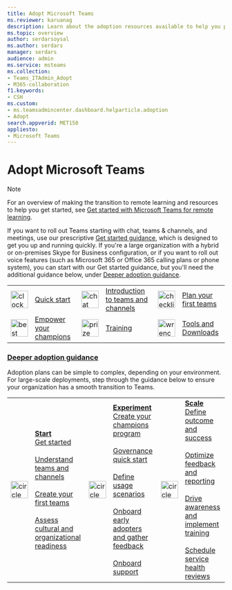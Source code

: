 ```yaml
---
title: Adopt Microsoft Teams
ms.reviewer: karuanag
description: Learn about the adoption resources available to help you plan and deploy Microsoft Teams in your organization.
ms.topic: overview
author: serdarsoysal
ms.author: serdars
manager: serdars
audience: admin 
ms.service: msteams
ms.collection: 
- Teams_ITAdmin_Adopt
- M365-collaboration
f1.keywords:
- CSH
ms.custom:
- ms.teamsadmincenter.dashboard.helparticle.adoption
- Adopt
search.appverid: MET150
appliesto: 
- Microsoft Teams
---
```

# Adopt Microsoft Teams

> [!NOTE]
> For an overview of making the transition to remote learning and resources to help you get started, see [Get started with Microsoft Teams for remote learning](remote-learning-edu.md).

If you want to roll out Teams starting with chat, teams & channels, and meetings, use our prescriptive [Get started guidance](get-started-with-teams-quick-start.md), which is designed to get you up and running quickly. If you're a large organization with a hybrid or on-premises Skype for Business configuration, or if you want to roll out voice features (such as Microsoft 365 or Office 365 calling plans or phone system), you can start with our Get started guidance, but you'll need the additional guidance below, under [Deeper adoption guidance](#deeper-adoption-guidance).

|               |               |               |               |               |               |
| :-------------| :-------------| :-------------| :-------------| :-------------| :-------------|
| <img src="/office/media/icons/clock-teams.svg" alt="clock" width="40 px" height="40 px"> | [Quick start](./teams-adoption-quick-start-checklist.md) | <img src="https://docs.microsoft.com/office/media/icons/chat.svg" alt="chat bubbles" width="40 px" height="40 px"> | [Introduction to teams and channels](./teams-adoption-understand-teams-and-channels.md) | <img src="https://docs.microsoft.com/office/media/icons/task-checklist-planning-teams.svg" alt="checklist" width="40 px" height="40 px"> | [Plan your first teams](./teams-adoption-your-first-teams.md) |
| <img src="https://docs.microsoft.com//office/media/icons/best-practices-teams.svg" alt="best practices" width="40 px" height="40 px"> | [Empower your champions](./teams-adoption-create-champions-program.md) | <img src="https://docs.microsoft.com/office/media/icons/education-tutorial-teams.svg" alt="prize ribbon" width="40 px" height="40 px"> | [Training](./training-microsoft-teams-landing-page.md) | <img src="https://docs.microsoft.com/office/media/icons/toolbox.svg" alt="wrench" width="40 px" height="40 px"> | [Tools and Downloads](./adopt-tools-and-downloads.md) |

### [Deeper adoption guidance](#deeper-adoption-guidance)

Adoption plans can be simple to complex, depending on your environment. For large-scale deployments, step through the guidance below to ensure your organization has a smooth transition to Teams.

|               |               |               |               |               |               |
| :-------------| :-------------| :-------------| :-------------| :-------------| :-------------|
| <img src="https://docs.microsoft.com/office/media/icons/circle-number-1-teams.svg" alt="circle number one" width="40 px" height="40 px"> | **[Start](./teams-adoption-phase1.md)** <br/> [Get started](./teams-adoption-get-started.md) <br/><br/> [Understand teams and channels](./teams-adoption-understand-teams-and-channels.md) <br/><br/> [Create your first teams](./teams-adoption-your-first-teams.md) <br/><br/> [Assess cultural and organizational readiness](./teams-adoption-assess-readiness.md) | <img src="https://docs.microsoft.com/office/media/icons/circle-number-2-teams.svg" alt="circle number 2" width="40 px" height="40 px"> | **[Experiment](./teams-adoption-phase2-experiment.md)** <br/> [Create your champions program](./teams-adoption-create-champions-program.md) <br/><br/> [Governance quick start](./teams-adoption-governance-quick-start.md)<br/><br/> [Define usage scenarios](./teams-adoption-define-usage-scenarios.md) <br/><br/> [Onboard early adopters and gather feedback](./teams-adoption-onboard-early-adopters.md) <br/><br/> [Onboard support](./teams-adoption-onboard-support.md) | <img src="https://docs.microsoft.com/office/media/icons/circle-number-3-teams.svg" alt="circle number 3" width="40 px" height="40 px"> | **[Scale](./teams-adoption-phase3-enable.md)** <br/> [Define outcome and success](./teams-adoption-define-outcomes.md) <br/><br/> [Optimize feedback and reporting](./teams-adoption-optimize-feedback-and-reporting.md) <br/><br/> [Drive awareness and implement training](./teams-adoption-drive-awareness.md) <br/><br/> [Schedule service health reviews](./teams-adoption-schedule-service-health-reviews.md) |
